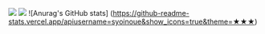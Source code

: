 ![](http://github-profile-summary-cards.vercel.app/api/cards/repos-per-language?username=SyoInoue&theme=react)
![](http://github-profile-summary-cards.vercel.app/api/cards/stats?username=SyoInoue&theme=react)
![Anurag's GitHub stats]
(https://github-readme-stats.vercel.app/apiusername=syoinoue&show_icons=true&theme=★★★)


<!---
SyoInoue/SyoInoue is a ✨ special ✨ repository because its `README.md` (this file) appears on your GitHub profile.
You can click the Preview link to take a look at your changes.
--->
